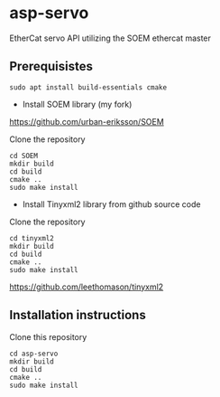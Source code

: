 # asp-servo
EtherCat servo API utilizing the SOEM ethercat master

## Prerequisistes

`sudo apt install build-essentials cmake`

- Install SOEM library (my fork)

https://github.com/urban-eriksson/SOEM

Clone the repository

```
cd SOEM
mkdir build
cd build
cmake ..
sudo make install
```

- Install Tinyxml2 library from github source code

Clone the repository

```
cd tinyxml2
mkdir build
cd build
cmake ..
sudo make install
```



https://github.com/leethomason/tinyxml2


## Installation instructions

Clone this repository

```
cd asp-servo
mkdir build
cd build
cmake ..
sudo make install
```

